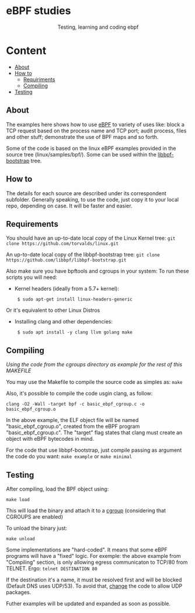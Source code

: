# eBPF studies
<p align="center">Testing, learning and coding ebpf</p>

Content
=================
<!--ts-->
   * [About](#About)
   * [How to](#"how-to")
      * [Requiriments](#Requiriments)
      * [Compiling](#Compiling)
   * [Testing](#Testing)
<!--te-->

## About
The examples here shows how to use [eBPF](https://docs.cilium.io/en/v1.9/bpf/) to variety of uses like: block a TCP request based on the process name and TCP port; audit process, files and other stuff; demonstrate the use of BPF maps and so forth.

Some of the code is based on the linux eBPF examples provided in the source tree (linux/samples/bpf/).
Some can be used within the [libbpf-bootstrap](https://github.com/libbpf/libbpf-bootstrap/) tree.

## How to
The details for each source are described under its correspondent subfolder.
Generally speaking, to use the code, just copy it to your local repo, depending on case. It will be faster and easier.

## Requirements
You should have an up-to-date local copy of the Linux Kernel tree:
`git clone https://github.com/torvalds/linux.git`

An up-to-date local copy of the libbpf-bootstrap tree:
`git clone https://github.com/libbpf/libbpf-bootstrap.git`

Also make sure you have bpftools and cgroups in your system:
To run these scripts you will need:

 - Kernel headers (ideally from a 5.7+ kernel):

        $ sudo apt-get install linux-headers-generic
  
Or it's equivalent to other Linux Distros      

 - Installing clang and other dependencies:

        $ sudo apt install -y clang llvm golang make

## Compiling
*Using the code from the cgroups directory as example for the rest of this MAKEFILE*

You may use the Makefile to compile the source code as simples as:
`make`

Also, it's possible to compile the code usgin clang, as follow:

`clang -O2 -Wall -target bpf -c basic_ebpf_cgroup.c -o basic_ebpf_cgroup.o`

In the above example, the ELF object file will be named "basic_ebpf_cgroup.o", created from the eBPF program "basic_ebpf_cgroup.c".
The "target" flag states that clang must create an object with eBPF bytecodes in mind.

For the code that use libbpf-bootstrap, just compile passing as argument the code do you want:
`make example`
or
`make minimal`
  
## Testing

After compiling, load the BPF object using:
  
  `make load`

This will load the binary and attach it to a [cgroup](https://www.redhat.com/sysadmin/cgroups-part-one) (considering that CGROUPS are enabled)

To unload the binary just:
  
  `make unload`

Some implementations are "hard-coded". It means that some eBPF programs will have a "fixed" logic. For exemple: the above example from "Compiling" section, is only allowing egress communicaton to TCP/80 from TELNET. Ergo:
  `telnet DESTINATION 80`

If the destination it's a name, it must be resolved first and will be blocked (Default DNS uses UDP/53). To avoid that, [change](https://github.com/pedrofausto/ebpf_studies/blob/41a077b0e0b838c6360a3d6ea9f3596f3af97400/basic_ebpf_cgroup.c#L69) the code to allow UDP packages.



Futher examples will be updated and expanded as soon as possible.